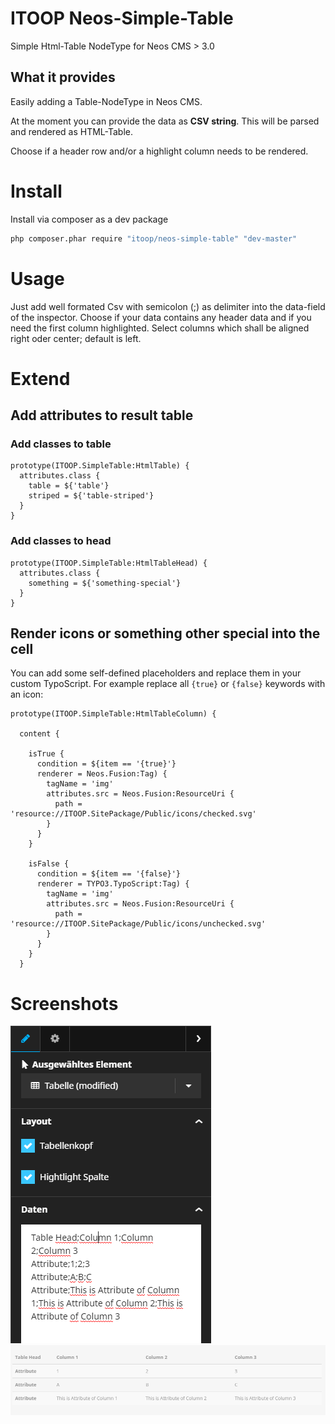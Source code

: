 # ITOOP Neos-Simple-Table
Simple Html-Table NodeType for Neos CMS > 3.0

## What it provides
Easily adding a Table-NodeType in Neos CMS. 

At the moment you can provide the data as **CSV string**. This will be parsed and rendered as HTML-Table.

Choose if a header row and/or a highlight column needs to be rendered. 

# Install
Install via composer as a dev package
```bash
php composer.phar require "itoop/neos-simple-table" "dev-master"
```
# Usage
Just add well formated Csv with semicolon (;) as delimiter into the data-field of the inspector. 
Choose if your data contains any header data and if you need the first column highlighted.
Select columns which shall be aligned right oder center; default is left.

# Extend
## Add attributes to result table
### Add classes to table
```typoscript
prototype(ITOOP.SimpleTable:HtmlTable) {
  attributes.class {
    table = ${'table'}
    striped = ${'table-striped'}
  }
}
```

### Add classes to head
```typoscript
prototype(ITOOP.SimpleTable:HtmlTableHead) {
  attributes.class {
    something = ${'something-special'}
  }
}
```

## Render icons or something other special into the cell
You can add some self-defined placeholders and replace them in your custom TypoScript. For example replace all `{true}` or `{false}` keywords with an icon:
```
prototype(ITOOP.SimpleTable:HtmlTableColumn) {
  
  content {
  
    isTrue {
      condition = ${item == '{true}'}
      renderer = Neos.Fusion:Tag) {
        tagName = 'img'
        attributes.src = Neos.Fusion:ResourceUri {
          path = 'resource://ITOOP.SitePackage/Public/icons/checked.svg'
        }
      }
    }
    
    isFalse {
      condition = ${item == '{false}'}
      renderer = TYPO3.TypoScript:Tag) {
        tagName = 'img'
        attributes.src = Neos.Fusion:ResourceUri {
          path = 'resource://ITOOP.SitePackage/Public/icons/unchecked.svg'
        }
      }
    }
  }

```

# Screenshots
![Inspector](/Docs/screenshot_inspector.png?raw=true "Inspector")
![Resulting table](/Docs/screenshot_result.png?raw=true "Resulting table")
